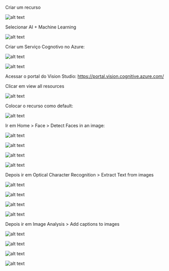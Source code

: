 Criar um recurso

![alt text](image.png)

Selecionar AI + Machine Learning

![alt text](image-1.png)

Criar um Serviço Cognotivo no Azure:

![alt text](image-9.png)

![alt text](image-10.png)

Acessar o portal do Vision Studio: https://portal.vision.cognitive.azure.com/

Clicar em view all resources

![alt text](image-11.png)

Colocar o recurso como default:

![alt text](image-12.png)

Ir em Home > Face > Detect Faces in an image:

![alt text](image-13.png)

![alt text](image-14.png)

![alt text](image-15.png)

![alt text](image-16.png)

Depois ir em Optical Character Recognition > Extract Text from images

![alt text](image-17.png)

![alt text](image-18.png)

![alt text](image-19.png)

![alt text](image-20.png)

Depois ir em Image Analysis > Add captions to images

![alt text](image-21.png)

![alt text](image-22.png)

![alt text](image-23.png)

![alt text](image-24.png)

